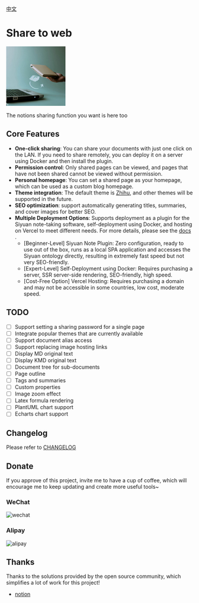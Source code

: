 [中文](README_zh_CN.md)

# Share to web

<img src="./icon.png" width="160" height="160" alt="icon">

The notions sharing function you want is here too

## Core Features

* **One-click sharing**: You can share your documents with just one click on the LAN. If you need to share remotely, you can deploy it on a server using Docker and then install the plugin.
* **Permission control**: Only shared pages can be viewed, and pages that have not been shared cannot be viewed without permission.
* **Personal homepage**: You can set a shared page as your homepage, which can be used as a custom blog homepage.
* **Theme integration**: The default theme is [Zhihu](https://github.com/terwer/siyuan-theme-zhihu), and other themes will be supported in the future.
* **SEO optimization**: support automatically generating titles, summaries, and cover images for better SEO.
* **Multiple Deployment Options**: Supports deployment as a plugin for the Siyuan note-taking software, self-deployment using Docker, and hosting on Vercel to meet different needs. For more details, please see the [docs](./docs) .
  - [Beginner-Level] Siyuan Note Plugin: Zero configuration, ready to use out of the box, runs as a local SPA application and accesses the Siyuan ontology directly, resulting in extremely fast speed but not very SEO-friendly.
  - [Expert-Level] Self-Deployment using Docker: Requires purchasing a server, SSR server-side rendering, SEO-friendly, high speed.
  - [Cost-Free Option] Vercel Hosting: Requires purchasing a domain and may not be accessible in some countries, low cost, moderate speed.

## TODO

* [ ] Support setting a sharing password for a single page
* [ ] Integrate popular themes that are currently available
* [ ] Support document alias access
* [ ] Support replacing image hosting links
* [ ] Display MD original text
* [ ] Display KMD original text
* [ ] Document tree for sub-documents
* [ ] Page outline
* [ ] Tags and summaries
* [ ] Custom properties
* [ ] Image zoom effect
* [ ] Latex formula rendering
* [ ] PlantUML chart support
* [ ] Echarts chart support

## Changelog

Please refer to [CHANGELOG](https://github.com/terwer/siyuan-plugin-blog/blob/main/CHANGELOG.md)

## Donate

If you approve of this project, invite me to have a cup of coffee, which will encourage me to keep updating and create more useful tools~

### WeChat

<div>
<img src="https://static-rs-terwer.oss-cn-beijing.aliyuncs.com/donate/wechat.jpg" alt="wechat" style="width:280px;height:375px;" />
</div>

### Alipay

<div>
<img src="https://static-rs-terwer.oss-cn-beijing.aliyuncs.com/donate/alipay.jpg" alt="alipay" style="width:280px;height:375px;" />
</div>

## Thanks

Thanks to the solutions provided by the open source community, which simplifies a lot of work for this project!

- [notion](https://notion.so)
